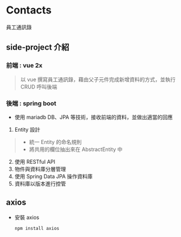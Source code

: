 # Contacts
員工通訊錄

## side-project 介紹
### 前端 : vue 2x
  > 以 vue 撰寫員工通訊錄，藉由父子元件完成新增資料的方式，並執行 CRUD 呼叫後端
  
### 後端 : spring boot
- 使用 mariadb DB、JPA 等技術，接收前端的資料，並做出適當的回應
1. Entity 設計
> - 統一 Entity 的命名規則
> - 將共用的欄位抽出來在 AbstractEntity 中

2. 使用 RESTful API
3. 物件與資料庫分層管理
4. 使用 Spring Data JPA 操作資料庫
5. 資料庫以版本進行控管


## axios
- 安裝 axios
  ```
  npm install axios
  ```
  

